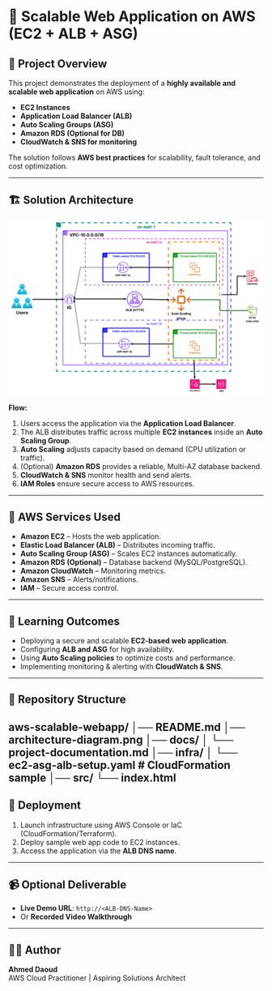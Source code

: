 # 🚀 Scalable Web Application on AWS (EC2 + ALB + ASG)

## 📌 Project Overview
This project demonstrates the deployment of a **highly available and scalable web application** on AWS using:
- **EC2 Instances**
- **Application Load Balancer (ALB)**
- **Auto Scaling Groups (ASG)**
- **Amazon RDS (Optional for DB)**
- **CloudWatch & SNS for monitoring**

The solution follows **AWS best practices** for scalability, fault tolerance, and cost optimization.

---

## 🏗️ Solution Architecture
![Architecture Diagram](./architecture-diagram.png)

**Flow:**
1. Users access the application via the **Application Load Balancer**.
2. The ALB distributes traffic across multiple **EC2 instances** inside an **Auto Scaling Group**.
3. **Auto Scaling** adjusts capacity based on demand (CPU utilization or traffic).
4. (Optional) **Amazon RDS** provides a reliable, Multi-AZ database backend.
5. **CloudWatch & SNS** monitor health and send alerts.
6. **IAM Roles** ensure secure access to AWS resources.

---

## 🔧 AWS Services Used
- **Amazon EC2** – Hosts the web application.
- **Elastic Load Balancer (ALB)** – Distributes incoming traffic.
- **Auto Scaling Group (ASG)** – Scales EC2 instances automatically.
- **Amazon RDS (Optional)** – Database backend (MySQL/PostgreSQL).
- **Amazon CloudWatch** – Monitoring metrics.
- **Amazon SNS** – Alerts/notifications.
- **IAM** – Secure access control.

---

## 🎯 Learning Outcomes
- Deploying a secure and scalable **EC2-based web application**.
- Configuring **ALB and ASG** for high availability.
- Using **Auto Scaling policies** to optimize costs and performance.
- Implementing monitoring & alerting with **CloudWatch & SNS**.

---

## 📂 Repository Structure
aws-scalable-webapp/
│── README.md
│── architecture-diagram.png
│── docs/
│ └── project-documentation.md
│── infra/
│ └── ec2-asg-alb-setup.yaml # CloudFormation sample
│── src/
└── index.html
---

## 🚀 Deployment
1. Launch infrastructure using AWS Console or IaC (CloudFormation/Terraform).
2. Deploy sample web app code to EC2 instances.
3. Access the application via the **ALB DNS name**.

---

## 📹 Optional Deliverable
- **Live Demo URL**: `http://<ALB-DNS-Name>`
- Or **Recorded Video Walkthrough**

---

## 👨‍💻 Author
**Ahmed Daoud**  
AWS Cloud Practitioner | Aspiring Solutions Architect
